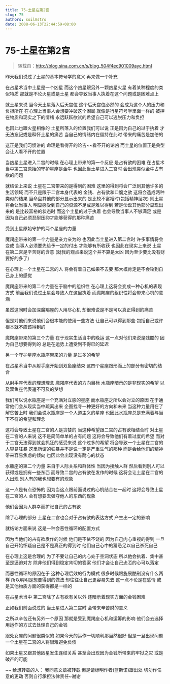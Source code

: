 ```yaml
---
title: 75-土星在第2宫
slug: 75
authors: soilAstro
date: 2008-06-13T22:44:59+08:00
---
```

# 75-土星在第2宫

> 转载自：http://blog.sina.com.cn/s/blog_504f4ec901009ayc.html

昨天我们说过了土星的基本符号学的意义
再来做一个补充


在占星术当中土星是一个凶星
而这个凶星跟另外一颗凶星火星
有着某种程度的类似特质
那就是不论火星或是土星
都会导致当事人执着在这个问题或是困难点上


就土星来说
当今天土星落入后天宫位
这个后天宫位必然的
会成为这个人的压力和负担所在
在心理上当事人会想要冲破这个困局
就像是行星符号学里面一样的
被押在物质和现实之下的情绪
永远跃跃欲试的希望自己可以逃脱压力和负担


也因此也跟火星相像的
土星所落入的位置我们可以说
正是因为自己的过于执着
才无法忘记或是释怀土星的痛苦
当自己的情绪内在僵持在此时
带来的痛苦是加倍的


这正是我们习惯讲的
命理是看得开的论吉~~看不开的论凶
而土星的位置正是典型会让人看不开的位置


当凶星土星进入二宫的时候
在心理上带来的第一个反应
是占有欲的困难
在占星术当中第二宫原始的守护星座是金牛
也因此当土星进入二宫时
会出现类似金牛占有欲的问题


就结论上来说
土星在二宫带来的是得到的困难
这里的得到将会广泛到其他许多的生活领域
而不只是限于二宫本身代表的
金钱、占有欲和口腹之欲
这将会造成两种类似的结果
当命盘其他的部分显示出来的
是比较不富裕时(包括精神层次)
则土星将会让当事人
明显感受到自己的资源不足或是难以得到
若是命盘其他部分显现出来的
是比较富裕的状态时
而这个土星的过于执着
也会导致当事人不够满足
或是因为自己必须忍耐压抑才能够获得的那种痛苦


受到土星原始守护的两个星座的力量


魔羯座带来的第一个力量是亲力亲为的
也因此当土星进入第二宫时
许多事情将会变成
当事人必须要先给予一定的付出
才能够有所收获
也因此在现实上来说
土星在第二宫是辛苦财的含意
(就我的观点来说这个并不算是太凶
因为至少要比没有财要好的多了)


在心理上一个土星在二宫的人
将会有着自己如果不去要
那大概肯定是不会轮到自己身上的感觉


魔羯座带来的第二个力量在于脑中的组织性
在心理上这将会变成一种心机的表现方式
前面我们说过土星会导致人在这里执着
而魔羯座的组织性将会带来心机的意涵


虽然这同时会加深魔羯座的人用尽心机
却很难说是不是可以真正得到的痛苦


但是对他们来说他们会很本能的使用一些方法
让自己可以得到那些
包括自己或许根本就不应该得到的


魔羯座带来的第三个力量
在于现实生活当中的晚运
这一点对他们来说是残酷的
因为自己想要得到的
总是在运势上遭受到不得已的延迟


另一个守护星座水瓶座带来的力量
是过多的希望


在占星术当中从射手座开始到双鱼座结束
这四个星座跟形而上的部分有密切的结合


从射手座代表的理想理念
魔羯座代表的方向目标
水瓶座暗示的是非现实的希望
以及双鱼座代表遥不可及的梦想


我们可以说水瓶座是一个充满对立感的星座
而水瓶座之所以会对立的原因
在于通常他们会从现实当中疏离出来
企图找寻一种更好的方向和未来
当这种力量用在了解贫苦上时
我们会说水瓶座是一个人道主义的星座
也因此水瓶座总是充满着与当下不符的希望和理念


这将会导致土星在二宫的人是贪婪的
当这种希望跟二宫的占有欲相结合时
对土星在二宫的人来说
这不是简简单单的占有问题
这将会导致他们有着过度的希望
而对于二宫无法得到就会抓狂的感受来说
这个过多的希望
将会导致一个土星在二宫的人容易狂暴
这里所谓的狂暴并不是说一定是严重生气的那种
而是会给他们的精神带来容易焦虑的倾向
也因此会出现没有耐心的状态


水瓶座的第二个力量
来自于人际关系和群体性
当因为接触人群
然后看到别人可以获得或是拥有一些东西
而导致二宫的占有欲在发作的时候
这将会让土星在二宫的人出现
别人有的我也想要有的现象


这一点是有点恐怖的
因为当这点跟前面说过的心机结合在一起时
这将会导致土星在二宫的人
会有想要去强夺他人的东西的现象


他们会因为人群幸而扩张自己的占有欲


除了心理的部分
土星在二宫也会对于占有欲的表达方式
产生出一定的影响


就结论方面来说
这是一种会恶性循环的配置方式


因为当他们的占有欲发作的时候
他们是不依不饶的
因为自己内心重视的得到
一旦自己开始怀疑自己是不是真正的得到时
他们自己心中的猜忌足以自己杀死自己


在心理上这是合理的
为了不要让自己的内心处于空洞状态
所以他会执着、集中甚至是逼迫对方
除非他们得到稳定肯切的答案
他们才会让自己忐忑的心可以落定


而恶性循环的原因在于
这种心理后效的行为模式
很多时候跟施展酷刑没有什么两样
所以明明是想要得到的做法
却往往让自己更容易失去
这一点不论是在感情
或是其他物质方面的获得都是一样的


在占星术当中
第二宫除了占有欲有关以外
还暗示着现实方面的金钱困难


正如我们前面说过的
当土星进入第二宫时
会带来辛苦财的意义


之所以辛苦还有另外一个原因
那就是受到魔羯座心机和运筹的影响
他们会去选择用运作的方式去处理自己的金钱


跟处女座的问题很类似的
如果今天的运作一切顺利那当然很好
但是一旦出现问题
一个土星在二宫的人将很难避免负债


如果土星又跟其他凶星发生连结关系
甚至会出现因为金钱所带来的牢狱之灾
或是破产的可能


~~
给想转载的人：
我同意文章被转载
但是请标明作者(蓝斯诺)跟出处
切勿作任意的更动
否则自行承担法律责任~谢谢


  